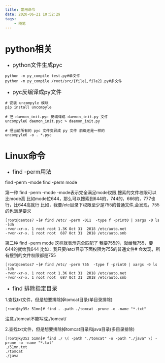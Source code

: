```yaml
---
title: 常用命令
date: 2020-06-21 10:52:29
tags:
    - 随笔
---
```



# python相关

* <font size=4>python文件生成pyc</font>

```
python -m py_compile test.py#单文件
python -m py_compile /root/src/{file1,file2}.py#多文件
```

<!--more-->

* <font size=4>pyc反编译成py文件</font>

```
# 安装 uncompyle 模块
pip install uncompyle

# 把 daemon_init.pyc 反编译成 daemon_init.py 文件
uncompyle6 daemon_init.pyc > daemon_init.py

# 把当前所有的 pyc 文件变异成 py 文件 前缀还是一样的
uncompyle6 -o . *.pyc
```

# Linux命令

* <font size=4>find -perm用法</font>

find -perm -mode
find -perm mode

第一种
find -perm -mode
-mode表示完全满足mode权限,搜索的文件权限可以比mode高
比如mode位644，那么可以搜索到644的，744的，666的，777也行，比644高就行
比如，我要/etc目录下权限至少是755的普通文件,会发现，755的也满足要求
```
[root@centos7 ~]# find /etc/ -perm -011  -type f -print0 | xargs -0 ls -ldh
-rwxr-xr-x. 1 root root 1.3K Oct 31  2018 /etc/auto.net
-rwxr-xr-x. 1 root root  687 Oct 31  2018 /etc/auto.smb
```

第二种
find -perm mode
这样就表示完全匹配了
我要755的，就给我755，要644的就给我644
比如：我只要/etc/目录下面权限为755的普通文件#
会发现，所有搜到的文件权限都是755
```
[root@centos7 ~]# find /etc/ -perm 755  -type f -print0 | xargs -0 ls -ldh
-rwxr-xr-x. 1 root root 1.3K Oct 31  2018 /etc/auto.net
-rwxr-xr-x. 1 root root  687 Oct 31  2018 /etc/auto.smb
```

* <font size=4>find 排除指定目录</font>

1.查找txt文件，但是想要排除掉tomcat目录(单目录排除)
```
[root@ky35z 51mn]# find . -path ./tomcat -prune -o -name "*.txt"
```
注意./tomcat不能写成./tomcat/

2.查找txt文件，但是想要排除掉tomcat目录和java目录(多目录排除)
```
[root@ky35z 51mn]# find ./ \( -path "./tomcat" -o -path "./java" \) -prune -o -name "*.txt" 
./51mn.txt
./tomcat
./java
```


